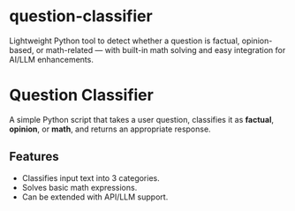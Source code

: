 # question-classifier
Lightweight Python tool to detect whether a question is factual, opinion-based, or math-related — with built-in math solving and easy integration for AI/LLM enhancements.

# Question Classifier

A simple Python script that takes a user question, classifies it as **factual**, **opinion**, or **math**, and returns an appropriate response.

## Features
- Classifies input text into 3 categories.
- Solves basic math expressions.
- Can be extended with API/LLM support.

